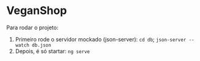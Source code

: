 # VeganShop

Para rodar o projeto:
1. Primeiro rode o servidor mockado (json-server):
   ```cd db```;
   ```json-server --watch db.json```
2. Depois, é só startar:
  ```ng serve```
